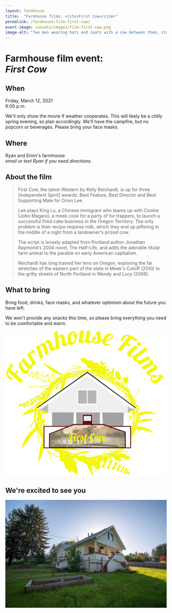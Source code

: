 ```yaml
---
layout: farmhouse
title:  "Farmhouse films: <cite>First Cow</cite>"
permalink: /farmhouse-film-first-cow/
event-image: /assets/images/film-first-cow.png
image-alt: "Two men wearing hats and coats with a cow between them, standing on a ferry"
---
```


<h1>Farmhouse film event: <br><cite>First Cow</cite></h1>

## When

Friday, March 12, 2021<br>
6:00 p.m.

We'll only show the movie if weather cooperates. This will likely be a chilly spring evening, so plan accordingly. We'll have the campfire, but no popcorn or beverages. Please bring your face masks.

## Where
Ryan and Erinn's farmhouse
<br><em>email or text Ryan if you need directions.</em>

## About the film

<blockquote><p>First Cow, the latest Western by Kelly Reichardt, is up for three [Independent Spirit] awards: Best Feature, Best Director and Best Supporting Male for Orion Lee.</p>

<p>Lee plays King Lu, a Chinese immigrant who teams up with Cookie (John Magaro), a meek cook for a party of fur trappers, to launch a successful fried cake business in the Oregon Territory. The only problem is their recipe requires milk, which they end up pilfering in the middle of a night from a landowner's prized cow.</p>

<p>The script is loosely adapted from Portland author Jonathan Raymond's 2004 novel, The Half-Life, and adds the adorable titular farm animal to the parable on early American capitalism.</p>

<p>Reichardt has long trained her lens on Oregon, exploring the far stretches of the eastern part of the state in Meek's Cutoff (2010) to the gritty streets of North Portland in Wendy and Lucy (2008).</p>
</blockquote>

## What to bring
Bring food, drinks, face masks, and whatever optimism about the future you have left.

We won't provide any snacks this time, so please bring everything you need to be comfortable and warm.

![The farmhouse logo, a botanical theme, with a black and white man with color background and rain](/assets/images/the-farmhouse-first-cow.png)

## We're excited to see you


![The Farmhouse in the gloaming](/assets/images/farmhouse.jpg)